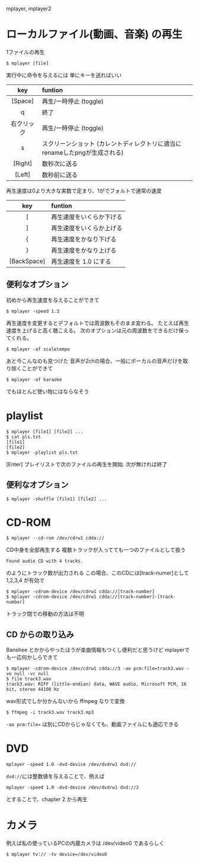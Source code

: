 mplayer, mplayer2

# ローカルファイル(動画、音楽) の再生

1ファイルの再生

```
$ mplayer [file]
```

実行中に命令を与えるには
単にキーを送ればいい

| key        | funtion                 |
|:----------:|:------------------------|
| [Space]    | 再生/一時停止 (toggle)  |
| q          | 終了                    |
| 右クリック | 再生/一時停止 (toggle)  |
| s          | スクリーンショット (カレントディレクトリに適当にrenameしたpngが生成される) |
| [Right]    | 数秒次に送る            |
| [Left]     | 数秒前に送る            |

再生速度は0より大きな実数で定まり、1がでフォルトで通常の速度

| key        | funtion                 |
|:----------:|:------------------------|
| \[         | 再生速度をいくらか下げる |
| \]         | 再生速度をいくらか上げる |
| {          | 再生速度をかなり下げる  |
| }          | 再生速度をかなり上げる  |
| [BackSpace]| 再生速度を 1.0 にする   |

## 便利なオプション

初めから再生速度を与えることができて

```
$ mplayer -speed 1.3
```

再生速度を変更するとデフォルトでは周波数もそのまま変わる。
たとえば再生速度を上げると高く聴こえる。
次のオプションは元の周波数をできるだけ保ってくれる。

```
$ mplayer -af scaletempo
```

あと今こんなのも見つけた
音声が2chの場合、一般にボーカルの音声だけを取り除くことができて

```
$ mplayer -af karaoke
```

でもほとんど使い物にはならなそう

# playlist

```
$ mplayer [file1] [file2] ...
$ cat pls.txt
[file1]
[file2]
$ mplayer -playlist pls.txt
```

[Enter] プレイリストで次のファイルの再生を開始. 次が無ければ終了

## 便利なオプション

```
$ mplayer -shuffle [file1] [file2] ...
```

# CD-ROM

```
$ mplayer --cd-rom /dev/cdrw1 cdda://
```

CD中身を全部再生する
複数トラックが入ってても一つのファイルとして扱う

```
Found audio CD with 4 tracks.
```

のようにトラック数が出力される
この場合、このCDには[track-numer]として1,2,3,4 が有効で

```
$ mplayer -cdrom-device /dev/cdrw1 cdda://[track-number]
$ mplayer -cdrom-device /dev/cdrw1 cdda://[track-number]-[track-number]
```

トラック間での移動の方法は不明

## CD からの取り込み

Banshee とかからやったほうが楽曲情報もつくし便利だと思うけど
mplayerでも一応何かしらできて

```
$ mplayer -cdrom-device /dev/cdrw1 cdda://3 -ao pcm:file=track3.wav -vo null -vc null
$ file track3.wav
track3.wav: RIFF (little-endian) data, WAVE audio, Microsoft PCM, 16 bit, stereo 44100 Hz
```

wav形式でしか分かんないから ffmpeg なりで変換

```
$ ffmpeg -i track3.wav track3.mp3
```

`-ao pcm:file=` は別にCDからじゃなくても、動画ファイルにも適応できる

# DVD

```
mplayer -speed 1.0 -dvd-device /dev/dvdrw1 dvd://
```

`dvd://`には整数値を与えることで、例えば

```
mplayer -speed 1.0 -dvd-device /dev/dvdrw1 dvd://2
```

とすることで、chapter 2 から再生

# カメラ

例えば私の使っているPCの内蔵カメラは /dev/video0 であるらしく

```
$ mplayer tv:// -tv device=/dev/video0
```

